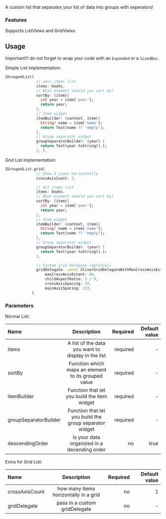 A custom list that separates your list of data into groups with seperators!

### Features
Supports ListViews and GridViews

## Usage

Important!!!
do not forget to wrap your code with an `Expanded` or a `SizedBox`.

Simple List implementation:
```dart
ZGroupedList(
              // your items list
              items: books,
              // What element should you sort by?
              sortBy: (item){
                int year = item['year'];
                return year;
              },
              // Item widget
              itemBuilder: (context, item){
                String? name = item['name'];
                return Text(name ?? "empty");
              },
              // Group separator widget
              groupSeparatorBuilder: (year) {
                return Text(year.toString(),);
              }, ),
```

Grid List implementation:
```dart
ZGroupedList.grid(
              // Show 3 items horizontally
              crossAxisCount: 3,

              // All items list
              items: books,
              // What element should you sort by?
              sortBy: (item){
                int year = item['year'];
                return year;
              },
              // Item widget
              itemBuilder: (context, item){
                String? name = item['name'];
                return Text(name ?? "empty");
              },
              // Group separator widget
              groupSeparatorBuilder: (year) {
                return Text(year.toString(),);
              },

              // Custom grid delegate (optional)
              gridDelegate: const SliverGridDelegateWithMaxCrossAxisExtent(
                  maxCrossAxisExtent: 80,
                  childAspectRatio: 5 / 9,
                  crossAxisSpacing: 25,
                  mainAxisSpacing: 15),
            ),
```



### Parameters
Normal List:

| Name                  | Description                                             | Required | Default value |
| :-------------------- |:-------------------------------------------------------:| --------:| -------------:|
| items                 | A list of the data you want to display in the list      | required | -             |
| sortBy                | Function which maps an element to its grouped value     | required | -             |
| itemBuilder           | Function that let you build the item widget             | required | -             |
| groupSeparatorBuilder | Function that let you build the group separator widget  | required | -             |
| descendingOrder       | Is your data organized in a decending order             | no       | true          |

Extra for Grid List:

| Name                  | Description                                             | Required | Default value |
| :-------------------- |:-------------------------------------------------------:| --------:| -------------:|
| crossAxisCount        | how many items horizontally in a grid                   | no       | 1             |
| gridDelegate          | pass in a custom gridDelegate                           | no       | -             |
